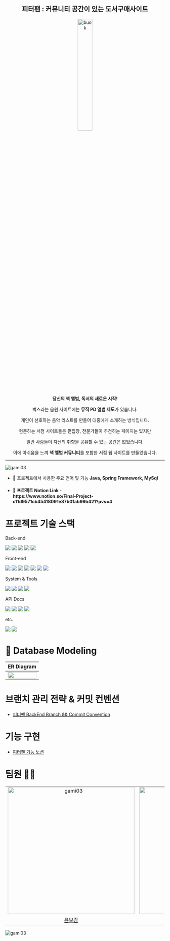<h2 align="center">피터팬 : 커뮤니티 공간이 있는 도서구매사이트</h2>

<div align="center" dir="auto">
<p dir="auto"><a target="_blank" rel="noopener noreferrer nofollow" href="https://user-images.githubusercontent.com/45676906/122062627-8af21000-ce2a-11eb-86cf-bc67d2e97ebb.png"><img src="https://github.com/gami03/Final_Froject_book/assets/128332485/8eb0cbf8-3377-4232-bcb3-0221a64ea2c8" width="30%" alt="buok" style="max-width: 30%;"></a></p>
    <p dir="auto"><b>당신의 책 앨범, 독서의 새로운 시작!</b></p>
    <p dir="auto">벅스라는 음원 사이트에는 <b>뮤직 PD 앨범 제도</b>가 있습니다.</p>
<p dir="auto">개인이 선호하는 음악 리스트를 만들어 대중에게 소개하는 방식입니다.</p>
<p dir="auto">현존하는 서점 사이트들은 편집장, 전문가들이 추천하는 페이지는 있지만</p>
<p dir="auto">일반 사람들이 자신의 취향을 공유할 수 있는 공간은 없었습니다.</p>
    <p dir="auto">이에 아쉬움을 느껴 <b>책 앨범 커뮤니티</b>를 포함한 서점 웹 사이트를 만들었습니다.</p>
</div>

<hr>

<p align="left"> <img src="https://komarev.com/ghpvc/?username=gami03&label=Peter%20Pan&color=0e75b6&style=flat" alt="gami03" /> </p>

- 🌱 프로젝트에서 사용한 주요 언어 및 기능 **Java, Spring Framework, MySql**

- <h4><b>💬 프로젝트 Notion Link -<br> https://www.notion.so/Final-Project-c11d9571cb45418091e87b01ab99b421?pvs=4</b></h4>

<h1> 프로젝트 기술 스택</h1>

<p>Back-end</p>
        <p>
            <img src="https://img.shields.io/badge/Java-FF5722?style=for-the-badge&logo=Java&logoColor=white"/> 
            <img src="https://img.shields.io/badge/Spring-339933?style=for-the-badge&logo=Spring&logoColor=white"/>
            <img src="https://img.shields.io/badge/apachetomcat-F8DC75?style=for-the-badge&logo=apachetomcat&logoColor=white"/>
            <img src="https://img.shields.io/badge/mysql-4479A1?style=for-the-badge&logo=mysql&logoColor=white"/>
            <img src="https://img.shields.io/badge/mariadb-003545?style=for-the-badge&logo=mariadb&logoColor=white"/>
        </p>
        <p>Front-end</p>
        <p>
            <img src="https://img.shields.io/badge/JavaScript-FFC107?style=for-the-badge&logo=JavaScript&logoColor=white"/>
            <img src="https://img.shields.io/badge/Ajax-3178C6?style=for-the-badge&logo=Ajax&logoColor=white"/> 
            <img src="https://img.shields.io/badge/html5-E34F26?style=for-the-badge&logo=html5&logoColor=white"/>
            <img src="https://img.shields.io/badge/css3-1572B6?style=for-the-badge&logo=css3&logoColor=white"/>
            <img src="https://img.shields.io/badge/bootstrap-7952B3?style=for-the-badge&logo=bootstrap&logoColor=white"/>
            <img src="https://img.shields.io/badge/jquery-0769AD?style=for-the-badge&logo=jquery&logoColor=white"/>
            <img src="https://img.shields.io/badge/visualstudiocode-007ACC?style=for-the-badge&logo=visualstudiocode&logoColor=white"/>
        </p>
        <p>System & Tools</p>
        <p>
            <img src="https://img.shields.io/badge/windows-System-0078D4?style=for-the-badge&logo=windows11&logoColor=0078D4"/>
            <img src="https://img.shields.io/badge/github-181717?style=for-the-badge&logo=github&logoColor=white"/>
            <img src="https://img.shields.io/badge/discord-5865F2?style=for-the-badge&logo=discord&logoColor=white"/>
            <img src="https://img.shields.io/badge/notion-000000?style=for-the-badge&logo=notion&logoColor=white"/>
        <p>API Docs</p>
        <p>
            <img src="https://img.shields.io/badge/Kakao-API-FFCD00?style=for-the-badge&logo=kakao&logoColor=FFCD00"/>
            <img src="https://img.shields.io/badge/google-API-4285F4?style=for-the-badge&logo=google&logoColor=4285F4"/>
            <img src="https://img.shields.io/badge/Naver-API-03C75A?style=for-the-badge&logo=naver&logoColor=03C75A"/>
            <img src="https://img.shields.io/badge/Daum_Post-API-FF7043?style=for-the-badge&logo=d&logoColor=FF7043"/>
        </p>
        <p>etc.</p>
        <p>
            <img src="https://img.shields.io/badge/Erd-2C39BD?style=for-the-badge&logo=icloud&logoColor=white"/>
            <img src="https://img.shields.io/badge/diagramsdotnet-F08705?style=for-the-badge&logo=diagramsdotnet&logoColor=white"/>
        </p>

<h1><g-emoji class="g-emoji" alias="open_file_folder" fallback-src="https://github.githubassets.com/images/icons/emoji/unicode/1f4c2.png">📂</g-emoji> Database Modeling</h1>

<table>
    <thead>
        <tr>
            <th align="center">ER Diagram</th>
        </tr>
     </thead>
     <tbody>
       <tr>
         <td align="center"><a target="_blank" rel="noopener noreferrer nofollow" href="https://github.com/gami03/FInalProject/assets/128332485/c7dbacb7-0893-4875-9f63-fe8efb58be21"><img src="https://github.com/gami03/FInalProject/assets/128332485/c7dbacb7-0893-4875-9f63-fe8efb58be21" width="100%" style="max-width: 100%;"></a></td>
        </tr>
    </tbody>
</table>

<h1>브랜치 관리 전략 &amp; 커밋 컨벤션</h1>

<ul dir="auto">
<li><a href="https://www.notion.so/bee4f71e18744938802aedbe3beedc97?pvs=4">피터팬 BackEnd Branch &amp;&amp; Commit Convention</a></li>
</ul>

<h1>기능 구현</h1>

<ul dir="auto">
<li><a href="https://marbled-lan-2f8.notion.site/cff6c010f121414d84f0395369028951?pvs=4">피터팬 기능 노션</a></li>
</ul>

<h1>팀원 
    <g-emoji class="g-emoji" alias="women_wrestling" fallback-src="https://github.githubassets.com/images/icons/emoji/unicode/1f93c-2640.png">🤼‍♀️</g-emoji>
</h1>

<table>
    <tr>
        <td align="center"><a target="_blank" rel="noopener noreferrer nofollow" href="https://github.com/gami03"><img src="https://avatars.githubusercontent.com/u/128332485?v=4" width="400px" alt="gami03" style="max-width: 100%;"></a></td>
        <td align="center"><a target="_blank" rel="noopener noreferrer nofollow" href="https://github.com/CCTTBG"><img src="https://avatars.githubusercontent.com/u/126045264?v=4" width="400px" alt="CCTTBG" style="max-width: 100%;"></a></td>
        <td align="center"><a target="_blank" rel="noopener noreferrer nofollow" href="https://github.com/Jiyeong2"><img src="https://avatars.githubusercontent.com/u/114003859?v=4" width="400px" alt="Jiyeong2" style="max-width: 100%;"></a></td>
        <td align="center"><a target="_blank" rel="noopener noreferrer nofollow" href="https://github.com/OkayDonkey"><img src="https://avatars.githubusercontent.com/u/122771632?v=4" width="400px" alt="OkayDonkey" style="max-width: 100%;"></a></td>
    </tr>
    <tr>
        <td align="center"><a href="https://github.com/gami03">윤보감</a></td>
        <td align="center"><a href="https://github.com/CCTTBG">이상우</a></td>
        <td align="center"><a href="https://github.com/Jiyeong2">전지영</a></td>
        <td align="center"><a href="https://github.com/OkayDonkey">김동현</a></td>
    </tr>
</table>

<p><img align="center" src="https://github-readme-stats.vercel.app/api/top-langs?username=gami03&show_icons=true&locale=en&layout=compact" alt="gami03" /></p>
